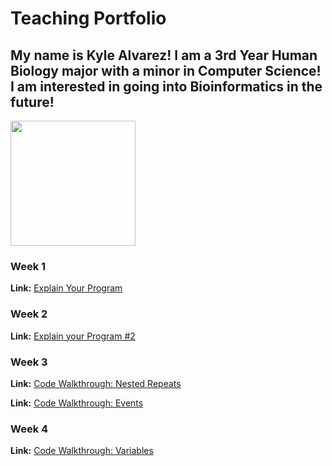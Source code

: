 # Teaching Portfolio

## My name is Kyle Alvarez!   I am a 3rd Year Human Biology major with a minor in Computer Science! I am interested in going into Bioinformatics in the future! 
<img src="https://user-images.githubusercontent.com/97643301/161469498-8eae7ac7-917f-41ec-8d76-1d2b886313de.jpeg" width="200" height="200">


### Week 1
**Link:** [Explain Your Program](https://youtu.be/Z8-huzscx6I)

### Week 2
**Link:** [Explain your Program #2](https://youtu.be/zfxEiGCPDF0)

### Week 3
**Link:** [Code Walkthrough: Nested Repeats](https://youtu.be/vYsoFB_mfGU)

**Link:** [Code Walkthrough: Events](https://youtu.be/Uy6nJ-A-sAA)

### Week 4
**Link:** [Code Walkthrough: Variables](https://youtu.be/sgZrk_0ah98)
